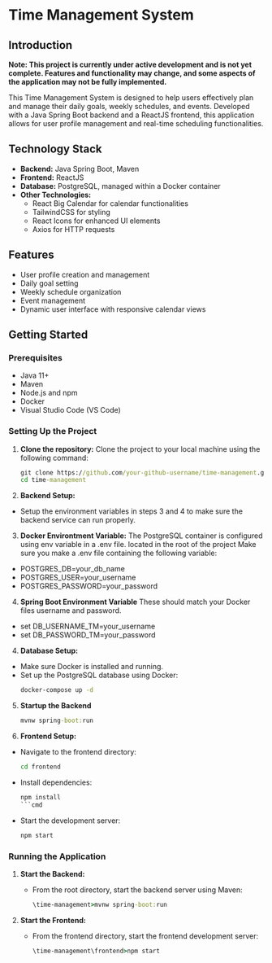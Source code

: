 # Time Management System

## Introduction
**Note: This project is currently under active development and is not yet complete. Features and functionality may change, and some aspects of the application may not be fully implemented.**

This Time Management System is designed to help users effectively plan and manage their daily goals, weekly schedules, and events. Developed with a Java Spring Boot backend and a ReactJS frontend, this application allows for user profile management and real-time scheduling functionalities.

## Technology Stack
- **Backend:** Java Spring Boot, Maven
- **Frontend:** ReactJS
- **Database:** PostgreSQL, managed within a Docker container
- **Other Technologies:**
  - React Big Calendar for calendar functionalities
  - TailwindCSS for styling
  - React Icons for enhanced UI elements
  - Axios for HTTP requests

## Features
- User profile creation and management
- Daily goal setting
- Weekly schedule organization
- Event management
- Dynamic user interface with responsive calendar views

## Getting Started

### Prerequisites
- Java 11+
- Maven
- Node.js and npm
- Docker
- Visual Studio Code (VS Code)

### Setting Up the Project
1. **Clone the repository:**
   Clone the project to your local machine using the following command:
   ```cmd
   git clone https://github.com/your-github-username/time-management.git
   cd time-management

2. **Backend Setup:**
-  Setup the environment variables in steps 3 and 4 to make sure the backend service can run properly.

3. **Docker Environtment Variable:**
   The PostgreSQL container is configured using env variable in a .env file. located in the root of the project
   Make sure you make a .env file containing the following variable:
-  POSTGRES_DB=your_db_name
-  POSTGRES_USER=your_username
-  POSTGRES_PASSWORD=your_password

4. **Spring Boot Environment Variable**
   These should match your Docker files username and password.
-  set DB_USERNAME_TM=your_username
-  set DB_PASSWORD_TM=your_password

4. **Database Setup:**
-  Make sure Docker is installed and running.
-  Set up the PostgreSQL database using Docker:
   ```cmd
   docker-compose up -d
   ```

5. **Startup the Backend**
    ```cmd
    mvnw spring-boot:run
    ```

6. **Frontend Setup:**
- Navigate to the frontend directory:
  ```cmd
  cd frontend
  ```
- Install dependencies:
  ```cmd
  npm install
  ```cmd
- Start the development server:
  ```cmd
  npm start
  ```

### Running the Application

1. **Start the Backend:**
   - From the root directory, start the backend server using Maven:
     ```cmd
     \time-management>mvnw spring-boot:run
     ```

2. **Start the Frontend:**
   - From the frontend directory, start the frontend development server:
     ```cmd
     \time-management\frontend>npm start
     ```